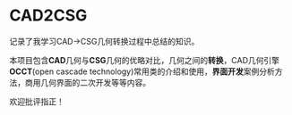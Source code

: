 # CAD2CSG
记录了我学习CAD->CSG几何转换过程中总结的知识。

本项目包含**CAD**几何与**CSG**几何的优略对比，几何之间的**转换**，CAD几何引擎**OCCT**(open cascade technology)常用类的介绍和使用，**界面开发**案例分析方法，商用几何界面的二次开发等等内容。

欢迎批评指正！

